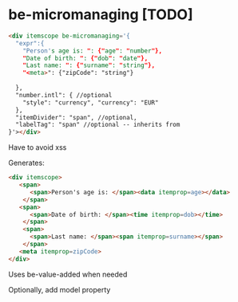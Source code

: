 # be-micromanaging [TODO]

```html
<div itemscope be-micromanaging='{
  "expr":{
    "Person's age is: ": {"age": "number"},
    "Date of birth: ": {"dob": "date"},
    "Last name: ": {"surname": "string"},
    "<meta>": {"zipCode": "string"}
    
  },
  "number.intl": { //optional
    "style": "currency", "currency": "EUR"
  },
  "itemDivider": "span", //optional,
  "labelTag": "span" //optional -- inherits from 
}'></div>
```

Have to avoid xss

Generates:

```html
<div itemscope>
   <span>
      <span>Person's age is: </span><data itemprop=age></data>
    </span>
   <span>
      <span>Date of birth: </span><time itemprop=dob></time>
    </span>
    <span>
      <span>Last name: </span><span itemprop=surname></span>
    </span>
   <meta itemprop=zipCode>
</div>
```

Uses be-value-added when needed

Optionally, add model property
